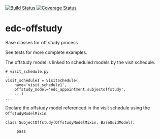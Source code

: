 [![Build Status](https://travis-ci.org/clinicedc/edc-offstudy.svg?branch=develop)](https://travis-ci.org/clinicedc/edc-offstudy)
[![Coverage Status](https://coveralls.io/repos/clinicedc/edc-offstudy/badge.svg)](https://coveralls.io/r/clinicedc/edc-offstudy)

# edc-offstudy

Base classes for off study process

See tests for more complete examples.

The offstudy model is linked to scheduled models by the visit schedule.

    # visit_schedule.py
    ...
    visit_schedule1 = VisitSchedule(
        name='visit_schedule1',
        offstudy_model='edc_appointment.subjectoffstudy',
        ...)
    ...


Declare the offstudy model referenced in the visit schedule using the `OffstudyModelMixin`:

    class SubjectOffstudy(OffstudyModelMixin, BaseUuidModel):
        
         pass


